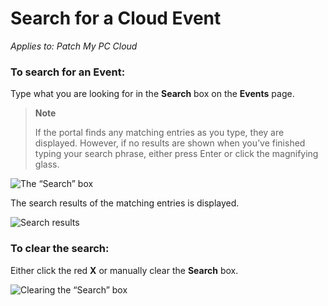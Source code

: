 # Search for a Cloud Event

_Applies to: Patch My PC Cloud_

### To search for an Event:

Type what you are looking for in the **Search** box on the **Events** page.

> **Note**
>
> If the portal finds any matching entries as you type, they are displayed. However, if no results are shown when you’ve finished typing your search phrase, either press Enter or click the magnifying glass.

![The “Search” box](../../.gitbook/assets/image-\(1763\).png)

The search results of the matching entries is displayed.

![Search results](../../.gitbook/assets/image-\(1764\).png)

### To clear the search:

Either click the red **X** or manually clear the **Search** box.

![Clearing the “Search” box](../../.gitbook/assets/image-\(1765\).png)
